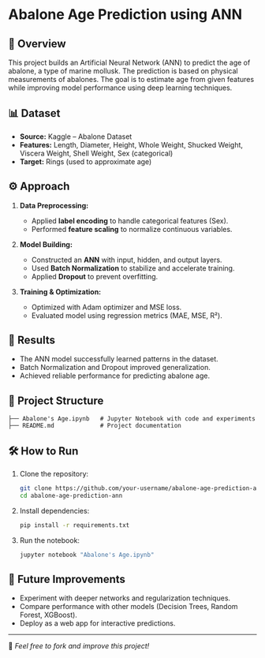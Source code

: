 # Abalone Age Prediction using ANN

## 📌 Overview
This project builds an Artificial Neural Network (ANN) to predict the age of abalone, a type of marine mollusk. The prediction is based on physical measurements of abalones. The goal is to estimate age from given features while improving model performance using deep learning techniques.

## 📊 Dataset
- **Source:** Kaggle – Abalone Dataset
- **Features:** Length, Diameter, Height, Whole Weight, Shucked Weight, Viscera Weight, Shell Weight, Sex (categorical)
- **Target:** Rings (used to approximate age)

## ⚙️ Approach
1. **Data Preprocessing:**
   - Applied **label encoding** to handle categorical features (Sex).
   - Performed **feature scaling** to normalize continuous variables.

2. **Model Building:**
   - Constructed an **ANN** with input, hidden, and output layers.
   - Used **Batch Normalization** to stabilize and accelerate training.
   - Applied **Dropout** to prevent overfitting.

3. **Training & Optimization:**
   - Optimized with Adam optimizer and MSE loss.
   - Evaluated model using regression metrics (MAE, MSE, R²).

## 🚀 Results
- The ANN model successfully learned patterns in the dataset.
- Batch Normalization and Dropout improved generalization.
- Achieved reliable performance for predicting abalone age.

## 📂 Project Structure
```
├── Abalone's Age.ipynb   # Jupyter Notebook with code and experiments
├── README.md             # Project documentation
```

## 🛠️ How to Run
1. Clone the repository:
   ```bash
   git clone https://github.com/your-username/abalone-age-prediction-ann.git
   cd abalone-age-prediction-ann
   ```
2. Install dependencies:
   ```bash
   pip install -r requirements.txt
   ```
3. Run the notebook:
   ```bash
   jupyter notebook "Abalone's Age.ipynb"
   ```

## 📌 Future Improvements
- Experiment with deeper networks and regularization techniques.
- Compare performance with other models (Decision Trees, Random Forest, XGBoost).
- Deploy as a web app for interactive predictions.

---

🔗 *Feel free to fork and improve this project!*
